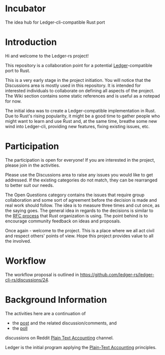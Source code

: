# Incubator
The idea hub for Ledger-cli-compatible Rust port

# Introduction

Hi and welcome to the Ledger-rs project!

This repository is a collaboration point for a potential [Ledger](https://ledger-cli.org/)-compatible port to Rust.

This is a very early stage in the project initiation. You will notice that the Discussions area is mostly used in this repository. It is intended for interested individuals to collaborate on defining all aspects of the project.
The Wiki section contains some static references and is useful as a notepad for now.

The initial idea was to create a Ledger-compatible implementation in Rust. Due to Rust's rising popularity, it might be a good time to gather people who might want to learn and use Rust and, at the same time, breathe some new wind into Ledger-cli, providing new features, fixing existing issues, etc.

# Participation

The participation is open for everyone! If you are interested in the project, please join in the activities.

Please use the Discussions area to raise any issues you would like to get addressed. If the existing categories do not match, they can be rearranged to better suit our needs.

The Open Questions category contains the issues that require group collaboration and some sort of agreement before the decision is made and real work should follow. The idea is to measure three times and cut once, as the saying goes. The general idea in regards to the decisions is similar to the [RFC process](https://rust-lang.github.io/rfcs/) that Rust organization is using. The point behind is to encourage community feedback on ideas and proposals.

Once again - welcome to the project. This is a place where we all act civil and respect others' points of view. Hope this project provides value to all the involved.

# Workflow

The workflow proposal is outlined in https://github.com/ledger-rs/ledger-cli-rs/discussions/24.

# Background Information

The activities here are a continuation of

- the [post](https://www.reddit.com/r/plaintextaccounting/comments/yrit29/ledgercompatible_implementation_in_rust/) and the related discussion/comments, and
- the [poll](https://www.reddit.com/r/plaintextaccounting/comments/zjtz9x/interested_in_contributing_to_ledger_port_to_rust/)

discussions on Reddit [Plain Text Accounting](https://www.reddit.com/r/plaintextaccounting/) channel.

Ledger is the initial program applying the [Plain-Text Accounting](https://plaintextaccounting.org/) principles.

